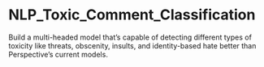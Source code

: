 # NLP_Toxic_Comment_Classification
Build a multi-headed model that’s capable of detecting different types of toxicity like threats, obscenity, insults, and identity-based hate better than Perspective’s current models.
 
